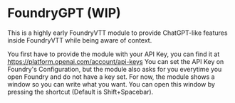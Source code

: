 # FoundryGPT (WIP)
This is a highly early FoundryVTT module to provide ChatGPT-like features inside FoundryVTT while being aware of context.

You first have to provide the module with your API Key, you can find it at https://platform.openai.com/account/api-keys
You can set the API Key on Foundry's Configuration, but the module also asks for you everytime you open Foundry and do not have a key set.
For now, the module shows a window so you can write what you want. You can open this window by pressing the shortcut (Default is Shift+Spacebar).